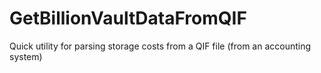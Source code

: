 # GetBillionVaultDataFromQIF
Quick utility for parsing storage costs from a QIF file (from an accounting system)
